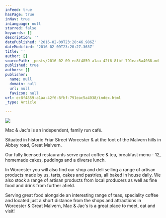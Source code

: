 ```yaml
---
inFeed: true
hasPage: true
inNav: true
inLanguage: null
starred: false
keywords: []
description: ''
datePublished: '2016-02-09T23:20:46.986Z'
dateModified: '2016-02-09T23:20:27.363Z'
title: ''
author: []
sourcePath: _posts/2016-02-09-ec8f4859-a1aa-42f6-8fbf-791eac5a4038.md
published: true
authors: []
publisher:
  name: null
  domain: null
  url: null
  favicon: null
url: ec8f4859-a1aa-42f6-8fbf-791eac5a4038/index.html
_type: Article

---
```

![](https://the-grid-user-content.s3-us-west-2.amazonaws.com/7c74f3c2-14bf-4b1d-aef2-efa8cbdab9d6.jpg)

Mac & Jac's is an independent, family run café.

Situated in historic Friar Street Worcester & at the foot of the Malvern hills in Abbey road, Great Malvern.

Our fully licensed restaurants serve great coffee & tea, breakfast menu - 12, homemade cakes, puddings and a diverse lunch.

In Worcester you will also find our shop and deli selling a range of artisan products made by us, tarts, cakes and pastries, all baked in house daily. We also stock a range of artisan products from local producers as well as fine food and drink from further afield.

Serving great food alongside an interesting range of teas, speciality coffee and located just a short distance from the shops and attractions in Worcester & Great Malvern, Mac & Jac's is a great place to meet, eat and visit!